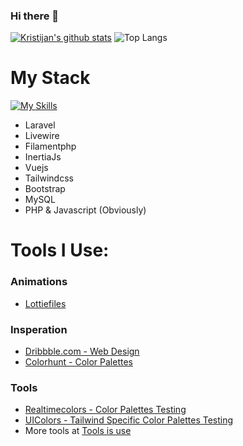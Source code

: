 ### Hi there 👋


[![Kristijan's github stats](https://github-readme-stats.vercel.app/api?username=abdelhamiderrahmouni&show=reviews,prs_merged,prs_merged_percentage&show_icons=true)](https://github.com/anuraghazra/github-readme-stats) ![Top Langs](https://github-readme-stats.vercel.app/api/top-langs/?username=abdelhamiderrahmouni&layout=compact)

# My Stack
[![My Skills](https://skillicons.dev/icons?i=html,css,js,vue,tailwindcss,bootstrap,php,laravel,livewire,filamentphp,inertiajs)](https://skillicons.dev)
- Laravel
- Livewire
- Filamentphp
- InertiaJs
- Vuejs
- Tailwindcss
- Bootstrap
- MySQL
- PHP & Javascript (Obviously)

# Tools I Use:
### Animations
- [Lottiefiles](https://app.lottiefiles.com/)



### Insperation
- [Dribbble.com - Web Design](https://dribbble.com/search/shots/popular/web-design)
- [Colorhunt - Color Palettes](https://colorhunt.co/)

### Tools
- [Realtimecolors - Color Palettes Testing](https://realtimecolors.com/)
- [UIColors - Tailwind Specific Color Palettes Testing](https://uicolors.app/create)
- More tools at [Tools is use](https://github.com/abdelhamiderrahmouni/abdelhamiderrahmouni/blob/main/tools)

